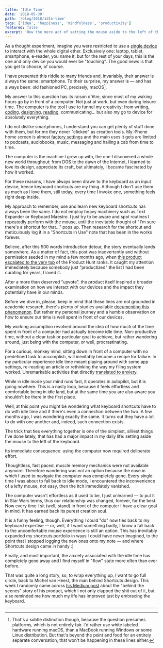 ```yaml
---
title: 'Idle Time'
date: '2018-05-30'
path: '/blog/2018/idle-time'
tags: ['idea', 'happiness', 'mindfulness', 'productivity']
featured: false
excerpt: 'How the mere act of setting the mouse aside to the left of the keyboard completely changed the relationship with my computer, forever.'
---
```


As a thought experiment, imagine you were restricted to use a [single device](/blog/2014/ultimate-device) to interact with the whole digital ether. Exclusively one: laptop, tablet, smartphone, e-reader, you name it, but for the rest of your days, this is the one and only device you would ever be "touching". The good news is that you get to choose, of course.

I have presented this riddle to many friends and, invariably, their answer is always the same: smartphone. To their surprise, my answer is — and has always been: old fashioned PC, precisely, macOS[^1].

My answer to this question has its raison d'être, since most of my waking hours go by in front of a computer. Not just at work, but even during leisure time. The computer is the tool I use to funnel my creativity: from writing, [coding](/blog/2016/ironhack-experience), [designing](/blog/2016/designer-i-wanted-to-be), [reading](/books), communicating… but also my go to device for absolutely everything.

I do not dislike smartphones, I understand you can get plenty of stuff done with them, but for me they never "clicked" as creation tools. My iPhone home screen is almost [factory settings](/blog/2016/little-hacks) and the main uses it gets are limited to podcasts, audiobooks, music, messaging and hailing a cab from time to time.

The computer is the machine I grew up with, the one I discovered a whole new world throughout: from DOS to the dawn of the Internet, I learned to love its design, appreciate its craft, but ultimately, I became fascinated by how it worked.

For these reasons, I have always been drawn to the keyboard as an input device, hence keyboard shortcuts are my thing. Although I don't use them as much as I love them, still today, every time I invoke one, something feels right deep inside.

My approach to remember, use and learn new keyboard shortcuts has always been the same. I do not employ heavy machinery such as Text Expander or Keyboard Maestro. I just try to be aware and spot routines I repeatedly perform with the mouse, until the inevitable thought of "I'm sure there's a shortcut for that…" pops up. Then research for the shortcut and meticulously log it in a "Shortcuts in Use" note that has been in the works forever.

Believe, after this 500 words introduction detour, the story eventually lands somewhere. As a matter of fact, this post was inadvertently and without permission seeded in my mind a few months ago, when [this product](https://shortcuts.design) [escalated to the very top](https://www.producthunt.com/posts/shortcuts-design) of the Product Hunt ranks. It caught my attention immediately because somebody just "productized" the list I had been curating for years, I loved it.

After a more than deserved "upvote", the product itself inspired a broader examination on how we interact with our devices and the impact they potentially have in our minds.

Before we dive in, please, keep in mind that these lines are not grounded in academic research, there's plenty of studies available [documenting this phenomenon](https://humanetech.com). But rather my personal journey and a humble observation on how to ensure our time is well spent in front of our devices.

My working assumption revolved around the idea of how much of the time spent in front of a computer had actually become idle time. Non-productive time, without a clear task or particular goal to achieve, but rather wandering around, just being with the computer, or well, procrastinating.

For a curious, monkey mind, sitting down in front of a computer with no predefined task to accomplish, will inevitably become a recipe for failure. In my particular experience idle time meant playing around with some app settings, re-reading an article or rethinking the way my filing system worked. Unremarkable activities that directly [translated to anxiety](http://science.sciencemag.org/content/330/6006/932).

While in idle mode your mind runs fast, it operates in autopilot, but it is going nowhere. This is a nasty loop, because it feels effortless and comfortable being in idle land, but at the same time you are also aware you shouldn't be there in the first place.

Well, at this point you might be wondering what keyboard shortcuts have to do with idle time and if there's even a connection between the two. A few months ago, I was wondering exactly the same. It turns out they have a lot to do with one another and, indeed, such connection exists.

The trick that ties everything together is one of the simplest, silliest things I've done lately, that has had a major impact in my daily life: setting aside the mouse to the left of the keyboard.

Its immediate consequence: using the computer now required deliberate effort.

Thoughtless, fast paced, muscle memory mechanics were not available anymore. Therefore wandering was not an option because the ease in which I used to navigate the computer was completely gone. Every single time I was about to fall back to idle mode, I encountered the inconvenience of a lefty mouse, not easy, then the itch immediately vanished.

The computer wasn't effortless as it used to be, I just unlearned — to put it in Star Wars terms, thus our relationship was changed, forever, for the best. Now every time I sit (well, stand) in front of the computer I have a clear goal in mind. It has earned back its purest creation soul.

It is a funny feeling, though. Everything I could "do" now ties back to my keyboard expertise — or, well, if I want something badly, I know a fall back to the uncomfortable mouse experience is still an option. This has inevitably expanded my shortcuts portfolio in ways I could have never imagined, to the point that I stopped logging the new ones onto my note — and where Shortcuts.design came in handy :)

Finally, and most important, the anxiety associated with the idle time has completely gone away and I find myself in "flow" state more often than ever before.

That was quite a long story, so, to wrap everything up, I want to go full circle, back to Michel van Heest, the man behind Shortcuts.design. This week I randomly came across [his Medium post](https://blog.prototypr.io/shortcuts-design-from-mvp-to-1-on-product-hunt-b73424a7e3c9) about the "behind the scenes" story of his product, which I not only clapped the shit out of it, but also reminded me how much my life has improved just by embracing the keyboard.

---

[^1]: That's a subtle distinction though, because the question presumes platforms, which is not entirely fair. I'd rather use white labeled hardware running macOS, than a MacBook running Windows or some Linux distribution. But that's beyond the point and food for an entirely separate conversation, that won't be happening in these lines either.
